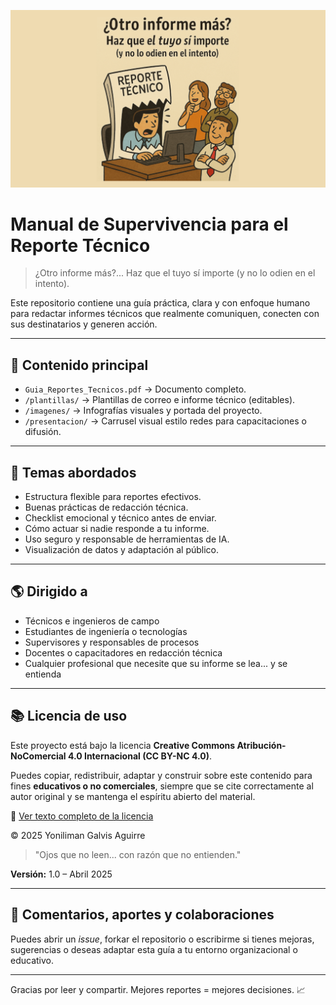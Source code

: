 ![Portada del manual](portada%20wide.png)

# Manual de Supervivencia para el Reporte Técnico

> ¿Otro informe más?... Haz que el tuyo sí importe (y no lo odien en el intento).

Este repositorio contiene una guía práctica, clara y con enfoque humano para redactar informes técnicos que realmente comuniquen, conecten con sus destinatarios y generen acción.

---

## 📏 Contenido principal

- `Guia_Reportes_Tecnicos.pdf` → Documento completo.
- `/plantillas/` → Plantillas de correo e informe técnico (editables).
- `/imagenes/` → Infografías visuales y portada del proyecto.
- `/presentacion/` → Carrusel visual estilo redes para capacitaciones o difusión.

---

## 🚽 Temas abordados

- Estructura flexible para reportes efectivos.
- Buenas prácticas de redacción técnica.
- Checklist emocional y técnico antes de enviar.
- Cómo actuar si nadie responde a tu informe.
- Uso seguro y responsable de herramientas de IA.
- Visualización de datos y adaptación al público.

---

## 🌎 Dirigido a

- Técnicos e ingenieros de campo
- Estudiantes de ingeniería o tecnologías
- Supervisores y responsables de procesos
- Docentes o capacitadores en redacción técnica
- Cualquier profesional que necesite que su informe se lea... y se entienda

---

## 📚 Licencia de uso

Este proyecto está bajo la licencia **Creative Commons Atribución-NoComercial 4.0 Internacional (CC BY-NC 4.0)**.

Puedes copiar, redistribuir, adaptar y construir sobre este contenido para fines **educativos o no comerciales**, siempre que se cite correctamente al autor original y se mantenga el espíritu abierto del material.

🔗 [Ver texto completo de la licencia](https://creativecommons.org/licenses/by-nc/4.0/)

© 2025 Yoniliman Galvis Aguirre

> "Ojos que no leen... con razón que no entienden."

**Versión:** 1.0 – Abril 2025

---

## 💬 Comentarios, aportes y colaboraciones

Puedes abrir un _issue_, forkar el repositorio o escribirme si tienes mejoras, sugerencias o deseas adaptar esta guía a tu entorno organizacional o educativo.

---

Gracias por leer y compartir. Mejores reportes = mejores decisiones. 📈

